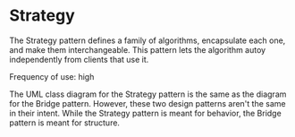 # Strategy

The Strategy pattern defines a family of algorithms, encapsulate each one,
and make them interchangeable. This pattern lets the algorithm autoy independently from clients that use it.

Frequency of use: high

The UML class diagram for the Strategy pattern is the same as the diagram for the Bridge pattern.
However, these two design patterns aren't the same in their intent.
While the Strategy pattern is meant for behavior, the Bridge pattern is meant for structure.